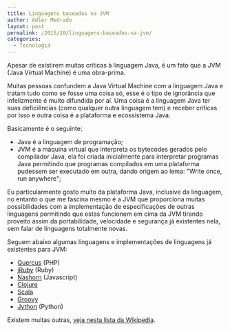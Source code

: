 ```yaml
---
title: Linguagens baseadas na JVM
author: Adler Medrado
layout: post
permalink: /2015/10/linguagens-baseadas-na-jvm/
categories:
  - Tecnologia
---
```


Apesar de existirem muitas críticas à linguagem Java, é um fato que a JVM (Java Virtual Machine) é uma obra-prima. 

Muitas pessoas confundem a Java Virtual Machine com a linguagem Java e tratam tudo como se fosse uma coisa só, esse é o tipo de ignorância que infelizmente é muito difundida por aí. Uma coisa é a linguagem Java ter suas deficiências (como qualquer outra linguagem tem) e receber críticas por isso e outra coisa é a plataforma e ecossistema Java.

Basicamente é o seguinte:

* Java é a linguagem de programação;
* JVM é a máquina virtual que interpreta os bytecodes gerados pelo compilador Java, ela foi criada inicialmente para interpretar programas Java permitindo que programas compilados em uma plataforma pudessem ser executado em outra, dando origem ao lema: "Write once, run anywhere";

Eu particularmente gosto muito da plataforma Java, inclusive da linguagem, no entanto o que me fascina mesmo é a JVM que proporciona muitas possibilidades com a implementação de especificações de outras linguagens permitindo que estas funcionem em cima da JVM tirando proveito assim da portabilidade, velocidade e segurança já existentes nela, sem falar de linguagens totalmente novas.

Seguem abaixo algumas linguagens e implementações de linguagens já existentes para JVM:

* [Quercus](http://quercus.caucho.com) (PHP)
* [jRuby](http://jruby.org) (Ruby)
* [Nashorn](http://openjdk.java.net/projects/nashorn/) (Javascript)
* [Clojure](http://clojure.org)
* [Scala](http://www.scala-lang.org) 
* [Groovy](http://www.groovy-lang.org)
* [Jython](https://wiki.python.org/jython/) (Python)

Existem muitas outras, [veja nesta lista da Wikipedia](https://en.wikipedia.org/wiki/List_of_JVM_languages).
